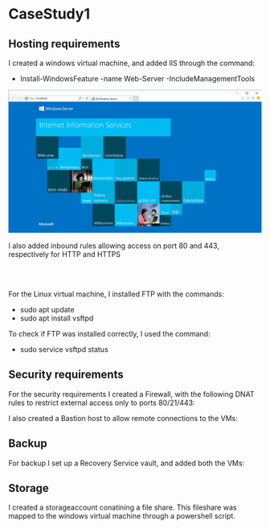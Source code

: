 # CaseStudy1

<h2>Hosting requirements</h2>
I created a windows virtual machine, and added IIS through the command:
<ul>
<li>Install-WindowsFeature -name Web-Server -IncludeManagementTools</li>
</ul>

![IIS](https://github.com/jakoboj/CaseStudy1/blob/main/Screenshots/IIS.PNG)

I also added inbound rules allowing access on port 80 and 443, respectively for HTTP and HTTPS

<br />
<br />

For the Linux virtual machine, I installed FTP with the commands:
<ul>
    <li>
        sudo apt update
    </li>
    <li>
        sudo apt install vsftpd
    </li>
</ul>

To check if FTP was installed correctly, I used the command:
<ul>
    <li>
        	sudo service vsftpd status
    </li>
</ul>

<h2>Security requirements</h2>
For the security requirements I created a Firewall, with the following DNAT rules to restrict external access only to ports 80/21/443:

<br />

I also created a Bastion host to allow remote connections to the VMs:


<h2>Backup</h2>
For backup I set up a Recovery Service vault, and added both the VMs:

<h2>Storage</h2>
I created a storageaccount conatining a file share. This fileshare was mapped to the windows virtual machine through a powershell script.
